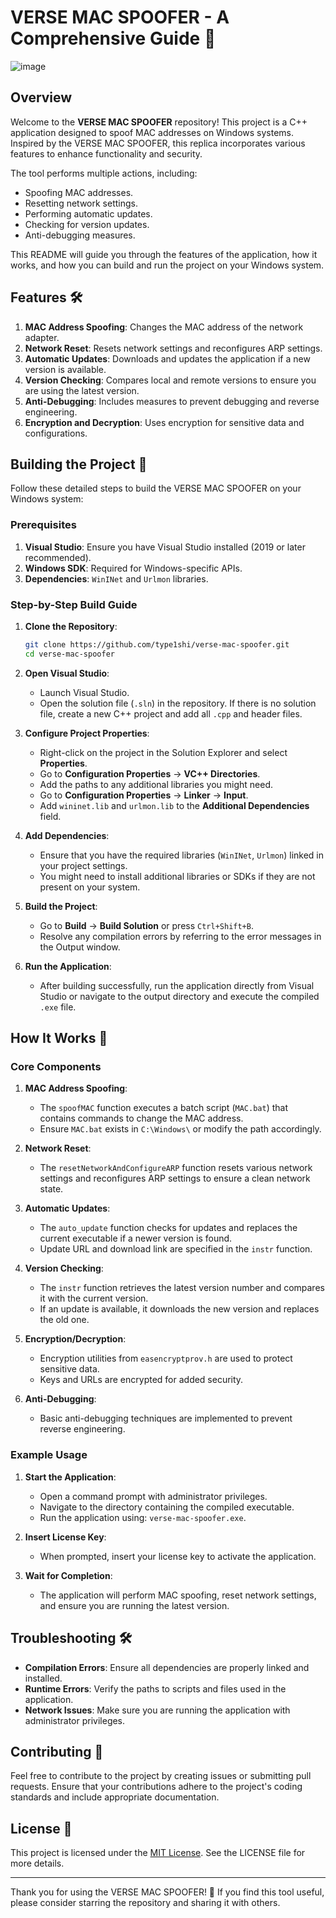# VERSE MAC SPOOFER - A Comprehensive Guide 🚀
![image](https://github.com/user-attachments/assets/ab93ea87-074b-42ba-8bf4-4147cb4a3dda)


## Overview

Welcome to the **VERSE MAC SPOOFER** repository! This project is a C++ application designed to spoof MAC addresses on Windows systems. Inspired by the VERSE MAC SPOOFER, this replica incorporates various features to enhance functionality and security. 

The tool performs multiple actions, including:
- Spoofing MAC addresses.
- Resetting network settings.
- Performing automatic updates.
- Checking for version updates.
- Anti-debugging measures.

This README will guide you through the features of the application, how it works, and how you can build and run the project on your Windows system.

## Features 🛠️

1. **MAC Address Spoofing**: Changes the MAC address of the network adapter.
2. **Network Reset**: Resets network settings and reconfigures ARP settings.
3. **Automatic Updates**: Downloads and updates the application if a new version is available.
4. **Version Checking**: Compares local and remote versions to ensure you are using the latest version.
5. **Anti-Debugging**: Includes measures to prevent debugging and reverse engineering.
6. **Encryption and Decryption**: Uses encryption for sensitive data and configurations.

## Building the Project 🔨

Follow these detailed steps to build the VERSE MAC SPOOFER on your Windows system:

### Prerequisites

1. **Visual Studio**: Ensure you have Visual Studio installed (2019 or later recommended).
2. **Windows SDK**: Required for Windows-specific APIs.
3. **Dependencies**: `WinINet` and `Urlmon` libraries.

### Step-by-Step Build Guide

1. **Clone the Repository**:
   ```bash
   git clone https://github.com/type1shi/verse-mac-spoofer.git
   cd verse-mac-spoofer
   ```

2. **Open Visual Studio**:
   - Launch Visual Studio.
   - Open the solution file (`.sln`) in the repository. If there is no solution file, create a new C++ project and add all `.cpp` and header files.

3. **Configure Project Properties**:
   - Right-click on the project in the Solution Explorer and select **Properties**.
   - Go to **Configuration Properties** -> **VC++ Directories**.
   - Add the paths to any additional libraries you might need.
   - Go to **Configuration Properties** -> **Linker** -> **Input**.
   - Add `wininet.lib` and `urlmon.lib` to the **Additional Dependencies** field.

4. **Add Dependencies**:
   - Ensure that you have the required libraries (`WinINet`, `Urlmon`) linked in your project settings.
   - You might need to install additional libraries or SDKs if they are not present on your system.

5. **Build the Project**:
   - Go to **Build** -> **Build Solution** or press `Ctrl+Shift+B`.
   - Resolve any compilation errors by referring to the error messages in the Output window.

6. **Run the Application**:
   - After building successfully, run the application directly from Visual Studio or navigate to the output directory and execute the compiled `.exe` file.

## How It Works 🧩

### Core Components

1. **MAC Address Spoofing**:
   - The `spoofMAC` function executes a batch script (`MAC.bat`) that contains commands to change the MAC address.
   - Ensure `MAC.bat` exists in `C:\Windows\` or modify the path accordingly.

2. **Network Reset**:
   - The `resetNetworkAndConfigureARP` function resets various network settings and reconfigures ARP settings to ensure a clean network state.

3. **Automatic Updates**:
   - The `auto_update` function checks for updates and replaces the current executable if a newer version is found.
   - Update URL and download link are specified in the `instr` function.

4. **Version Checking**:
   - The `instr` function retrieves the latest version number and compares it with the current version.
   - If an update is available, it downloads the new version and replaces the old one.

5. **Encryption/Decryption**:
   - Encryption utilities from `easencryptprov.h` are used to protect sensitive data.
   - Keys and URLs are encrypted for added security.

6. **Anti-Debugging**:
   - Basic anti-debugging techniques are implemented to prevent reverse engineering.

### Example Usage

1. **Start the Application**:
   - Open a command prompt with administrator privileges.
   - Navigate to the directory containing the compiled executable.
   - Run the application using: `verse-mac-spoofer.exe`.

2. **Insert License Key**:
   - When prompted, insert your license key to activate the application.

3. **Wait for Completion**:
   - The application will perform MAC spoofing, reset network settings, and ensure you are running the latest version.

## Troubleshooting 🛠️

- **Compilation Errors**: Ensure all dependencies are properly linked and installed.
- **Runtime Errors**: Verify the paths to scripts and files used in the application.
- **Network Issues**: Make sure you are running the application with administrator privileges.

## Contributing 🤝

Feel free to contribute to the project by creating issues or submitting pull requests. Ensure that your contributions adhere to the project's coding standards and include appropriate documentation.

## License 📜

This project is licensed under the [MIT License](LICENSE). See the LICENSE file for more details.


---

Thank you for using the VERSE MAC SPOOFER! 🎉 If you find this tool useful, please consider starring the repository and sharing it with others.
